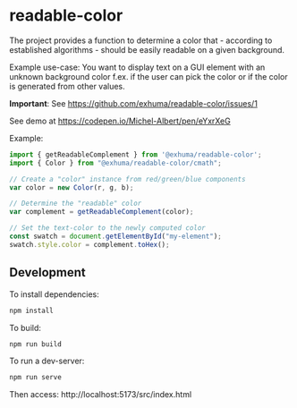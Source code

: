 # readable-color

The project provides a function to determine a color that - according to
established algorithms - should be easily readable on a given background.

Example use-case: You want to display text on a GUI element with an unknown
background color f.ex. if the user can pick the color or if the color is
generated from other values.

**Important**: See https://github.com/exhuma/readable-color/issues/1

See demo at https://codepen.io/Michel-Albert/pen/eYxrXeG

Example:

```javascript
import { getReadableComplement } from '@exhuma/readable-color';
import { Color } from "@exhuma/readable-color/cmath";

// Create a "color" instance from red/green/blue components
var color = new Color(r, g, b);

// Determine the "readable" color
var complement = getReadableComplement(color);

// Set the text-color to the newly computed color
const swatch = document.getElementById("my-element");
swatch.style.color = complement.toHex();
```

## Development

To install dependencies:

```bash
npm install
```

To build:

```bash
npm run build
```

To run a dev-server:

```bash
npm run serve
```

Then access: http://localhost:5173/src/index.html
